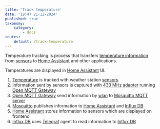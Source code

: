 ```yaml
---
title: 'Track temperature'
date: '19:47 21-12-2024'
published: true
taxonomy:
    category:
        - docs
routes:
    default: /track-temperature
---
```


Temperature tracking is process that transfers [temperature information](/temperature) from [sensors](/sensors) to [Home Assistant](/home-assistant) and other applications.

Temperatures are displayed in [Home Assistant](/home-assistant) UI.

1. [Temperature](/temperature) is tracked with weather station [sensors](/sensors).
2. Information sent by sensors is captured with [433 MHz adapter](/433mhz-adapter) running [Open MQTT Gateway](/open-mqtt-gateway)
3. [Open MQTT Gateway](/open-mqtt-gateway) send information by [wlan](/lan) to [Mosquitto MQTT server](/mosquitto)
4. [Mosquitto](/mosquitto) publishes information to  [Home Assistant](/home-assistant) and [Influx DB](/influx-db)
5. [Home Assistant](/home-assistant) stores information to sensors which are displayed on frontend
6. [Influx DB](/influx-db) uses [Telegraf](/telegraf) agent to read information to [Influx DB](/influx-db)